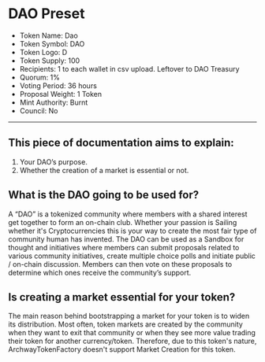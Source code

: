# DAO Preset

- Token Name: Dao
- Token Symbol: DAO
- Token Logo: D
- Token Supply: 100
- Recipients: 1 to each wallet in csv upload. Leftover to DAO Treasury
- Quorum: 1%
- Voting Period: 36 hours
- Proposal Weight: 1 Token
- Mint Authority: Burnt
- Council: No

---

## This piece of documentation aims to explain: 

1. Your DAO’s purpose.
2. Whether the creation of a market is essential or not.

## What is the DAO going to be used for?

A “DAO” is a tokenized community where members with a shared interest get together to form an on-chain club. Whether your passion is Sailing whether it's Cryptocurrencies this is your way to create the most fair type of community human has invented. The DAO can be used as a Sandbox for thought and initiatives where members can submit proposals related to various community initiatives, create multiple choice polls and initiate public / on-chain discussion. Members can then vote on these proposals to determine which ones receive the community’s support.
  
## Is creating a market essential for your token?

The main reason behind bootstrapping a market for your token is to widen its distribution. Most often, token markets are created by the community when they want to exit that community or when they see more value trading their token for another currency/token. Therefore, due to this token's nature, ArchwayTokenFactory doesn't support Market Creation for this token.
